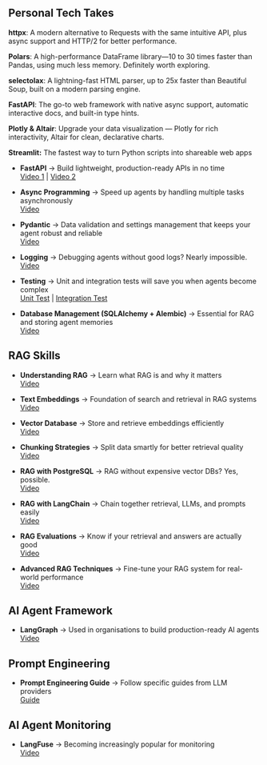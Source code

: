 ## Personal Tech Takes

**httpx**: A modern alternative to Requests with the same intuitive API, plus async support and HTTP/2 for better performance.

**Polars**: A high-performance DataFrame library—10 to 30 times faster than Pandas, using much less memory. Definitely worth exploring.

**selectolax**: A lightning-fast HTML parser, up to 25x faster than Beautiful Soup, built on a modern parsing engine.

**FastAPI**: The go-to web framework with native async support, automatic interactive docs, and built-in type hints.

**Plotly & Altair**: Upgrade your data visualization — Plotly for rich interactivity, Altair for clean, declarative charts.

**Streamlit:** The fastest way to turn Python scripts into shareable web apps


- **FastAPI** → Build lightweight, production-ready APIs in no time  
   [Video 1](https://lnkd.in/dpADd3gh) |  [Video 2](https://lnkd.in/dcRmk2sk)

- **Async Programming** → Speed up agents by handling multiple tasks asynchronously  
   [Video](https://lnkd.in/dQDtam6S)

- **Pydantic** → Data validation and settings management that keeps your agent robust and reliable  
   [Video](https://lnkd.in/dArUdWKT)

- **Logging** → Debugging agents without good logs? Nearly impossible.  
   [Video](https://lnkd.in/dYP3tWAk)

- **Testing** → Unit and integration tests will save you when agents become complex  
   [Unit Test](https://lnkd.in/d-sYNxxz) |  [Integration Test](https://lnkd.in/d6waJuGp)

- **Database Management (SQLAlchemy + Alembic)** → Essential for RAG and storing agent memories  
   [Video](https://lnkd.in/dj9UsCjd)


## RAG Skills
- **Understanding RAG** → Learn what RAG is and why it matters  
   [Video](https://lnkd.in/dGUijEMw)

- **Text Embeddings** → Foundation of search and retrieval in RAG systems  
   [Video](https://lnkd.in/dtG7m-mv)

- **Vector Database** → Store and retrieve embeddings efficiently  
   [Video](https://lnkd.in/dqbrK3d7)

- **Chunking Strategies** → Split data smartly for better retrieval quality  
   [Video](https://lnkd.in/dVRPRVfN)

- **RAG with PostgreSQL** → RAG without expensive vector DBs? Yes, possible.  
   [Video](https://lnkd.in/dDm7miwh)

- **RAG with LangChain** → Chain together retrieval, LLMs, and prompts easily  
   [Video](https://lnkd.in/d3PuPKbF)

- **RAG Evaluations** → Know if your retrieval and answers are actually good  
   [Video](https://lnkd.in/dn-NDF_U)

- **Advanced RAG Techniques** → Fine-tune your RAG system for real-world performance  
   [Video](https://lnkd.in/dcXwX5Pp)


## AI Agent Framework
- **LangGraph** → Used in organisations to build production-ready AI agents  
   [Video](https://lnkd.in/due46xmV)


## Prompt Engineering
- **Prompt Engineering Guide** → Follow specific guides from LLM providers  
   [Guide](https://lnkd.in/dAMk64iC)


## AI Agent Monitoring
- **LangFuse** → Becoming increasingly popular for monitoring  
  [Video](https://lnkd.in/dQbpvSVv)
